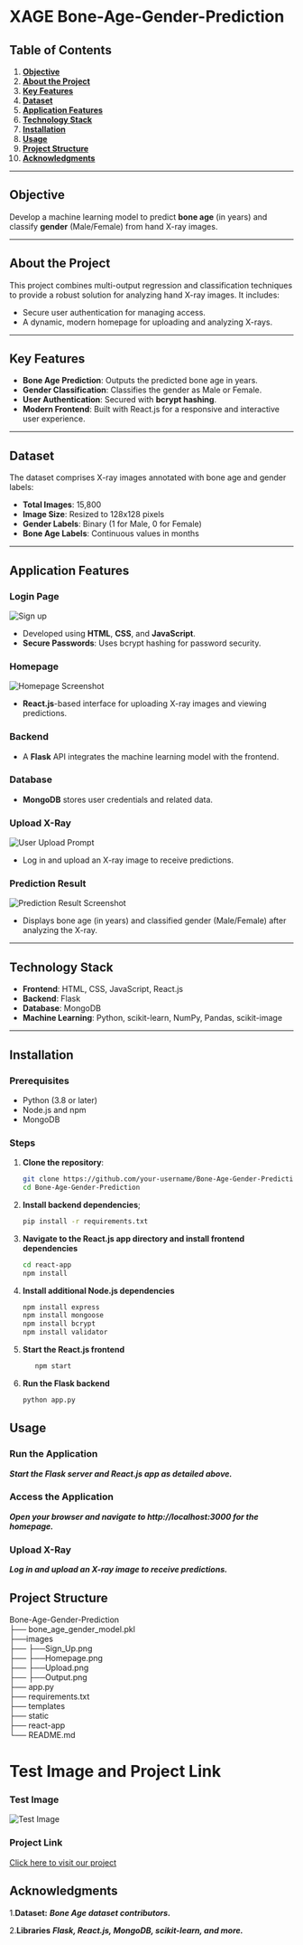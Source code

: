 # **XAGE Bone-Age-Gender-Prediction**

## **Table of Contents**
1. [**Objective**](#objective)  
2. [**About the Project**](#about-the-project)  
3. [**Key Features**](#key-features)  
4. [**Dataset**](#dataset)  
5. [**Application Features**](#application-features)  
6. [**Technology Stack**](#technology-stack)  
7. [**Installation**](#installation)  
8. [**Usage**](#usage)  
9. [**Project Structure**](#project-structure)  
10. [**Acknowledgments**](#acknowledgments)  

---

## **Objective**
Develop a machine learning model to predict **bone age** (in years) and classify **gender** (Male/Female) from hand X-ray images.  

---

## **About the Project**
This project combines multi-output regression and classification techniques to provide a robust solution for analyzing hand X-ray images. It includes:  
- Secure user authentication for managing access.  
- A dynamic, modern homepage for uploading and analyzing X-rays.  

---

## **Key Features**
- **Bone Age Prediction**: Outputs the predicted bone age in years.  
- **Gender Classification**: Classifies the gender as Male or Female.  
- **User Authentication**: Secured with **bcrypt hashing**.  
- **Modern Frontend**: Built with React.js for a responsive and interactive user experience.  

---

## **Dataset**
The dataset comprises X-ray images annotated with bone age and gender labels:  
- **Total Images**: 15,800  
- **Image Size**: Resized to 128x128 pixels  
- **Gender Labels**: Binary (1 for Male, 0 for Female)  
- **Bone Age Labels**: Continuous values in months  

---

## **Application Features**

### **Login Page**
![Sign up](Sign_up.png "Sign Up Screenshot")
- Developed using **HTML**, **CSS**, and **JavaScript**.  
- **Secure Passwords**: Uses bcrypt hashing for password security.  

### **Homepage**
![Homepage Screenshot](Homepage.png "Homepage")
- **React.js**-based interface for uploading X-ray images and viewing predictions.  

### **Backend**
- A **Flask** API integrates the machine learning model with the frontend.  

### **Database**
- **MongoDB** stores user credentials and related data.

### **Upload X-Ray**
![User Upload Prompt](Upload.png "User Upload Prompt Screenshot")
- Log in and upload an X-ray image to receive predictions.  

### **Prediction Result**
![Prediction Result Screenshot](Output.png "Prediction Result")
- Displays bone age (in years) and classified gender (Male/Female) after analyzing the X-ray.  

---

## **Technology Stack**
- **Frontend**: HTML, CSS, JavaScript, React.js  
- **Backend**: Flask  
- **Database**: MongoDB  
- **Machine Learning**: Python, scikit-learn, NumPy, Pandas, scikit-image  

---

## **Installation**

### **Prerequisites**
- Python (3.8 or later)  
- Node.js and npm  
- MongoDB  

### **Steps**
1. **Clone the repository**:  
   ```bash
   git clone https://github.com/your-username/Bone-Age-Gender-Prediction.git
   cd Bone-Age-Gender-Prediction
2. **Install backend dependencies**;
   ```bash
   pip install -r requirements.txt
3. **Navigate to the React.js app directory and install frontend dependencies**
   ```bash
   cd react-app
   npm install
4. **Install additional Node.js dependencies**
   ```bash
   npm install express
   npm install mongoose
   npm install bcrypt
   npm install validator

5.  **Start the React.js frontend**
    ``` bash
       npm start
6. **Run the Flask backend**
   ```bash
   python app.py

## **Usage**
### **Run the Application**

***Start the Flask server and React.js app as detailed above.***
### **Access the Application**

***Open your browser and navigate to http://localhost:3000 for the homepage.***

### **Upload X-Ray**

***Log in and upload an X-ray image to receive predictions.***

## **Project Structure**
Bone-Age-Gender-Prediction   
├── bone_age_gender_model.pkl   
├──images  
├──   ├──Sign_Up.png  
├──   ├──Homepage.png  
├──   ├──Upload.png  
├──   ├──Output.png  
├── app.py                        
├── requirements.txt              
├── templates                     
├── static                        
├── react-app                    
└── README.md       

# Test Image and Project Link

### Test Image
![Test Image](x_ray2.jpg "Test Image")

### Project Link
[Click here to visit our project](https://xage-loginorsignup.onrender.com/)

## **Acknowledgments**
1.**Dataset:**
***Bone Age dataset contributors.***

2.**Libraries**
***Flask, React.js, MongoDB, scikit-learn, and more.***





   
